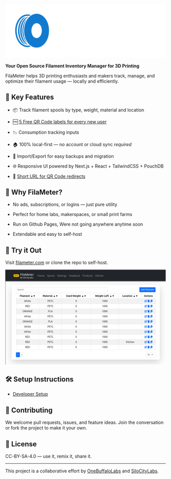 ![FilaMeter - Filament Inventory Manager](/public/images/logos/filameter-banner.png)

**Your Open Source Filament Inventory Manager for 3D Printing**

FilaMeter helps 3D printing enthusiasts and makers track, manage, and optimize their filament usage — locally and efficiently.

## 🌟 Key Features

- 📦 Track filament spools by type, weight, material and location

- 🆓 [5 Free QR Code labels for every new user](https://shop.silocitylabs.com/discount/1GHIW2TI?redirect=%2Fproducts%2Ffilameter-labels%3Fvariant%3D50812497920300)

- 📉 Consumption tracking inputs

- 🏠 100% local-first — no account or cloud sync _required_

- 🔄 Import/Export for easy backups and migration

- 🌐 Responsive UI powered by Next.js + React + TailwindCSS + PouchDB

- 🔗 [Short URL for QR Code redirects](https://github.com/SiloCityLabs/filameter.com/wiki/Creating-QR-Codes)

## 🚀 Why FilaMeter?

- No ads, subscriptions, or logins — just pure utility

- Perfect for home labs, makerspaces, or small print farms

- Run on Github Pages, Were not going anywhere anytime soon

- Extendable and easy to self-host

## 📲 Try it Out

Visit [filameter.com](https://filameter.com) or clone the repo to self-host.

![Screenshot of filameter spools page](/public/images/screenshots/spools-4-9-25.png)

## 🛠️ Setup Instructions

- [Developer Setup](https://github.com/SiloCityLabs/filameter.com/wiki/Developer-Setup)

## 📢 Contributing

We welcome pull requests, issues, and feature ideas. Join the conversation or fork the project to make it your own.

## 🧾 License

CC-BY-SA-4.0 — use it, remix it, share it.

---

This project is a collaborative effort by [OneBuffaloLabs](https://onebuffalolabs.com) and [SiloCityLabs](https://silocitylabs.com).
